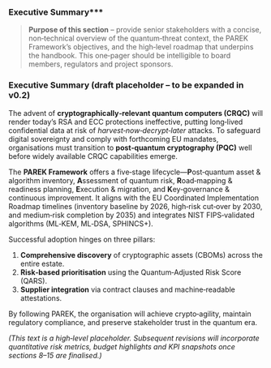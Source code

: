 ### Executive Summary***


> **Purpose of this section** – provide senior stakeholders with a concise, non‑technical overview of the quantum‑threat context, the PAREK Framework’s objectives, and the high‑level roadmap that underpins the handbook.  This one‑pager should be intelligible to board members, regulators and project sponsors.


### Executive Summary (draft placeholder – to be expanded in v0.2)
The advent of **cryptographically‑relevant quantum computers (CRQC)** will render today’s RSA and ECC protections ineffective, putting long‑lived confidential data at risk of *harvest‑now‑decrypt‑later* attacks.  To safeguard digital sovereignty and comply with forthcoming EU mandates, organisations must transition to **post‑quantum cryptography (PQC)** well before widely available CRQC capabilities emerge.

The **PAREK Framework** offers a five‑stage lifecycle—**P**ost‑quantum asset & algorithm inventory, **A**ssessment of quantum risk, **R**oad‑mapping & readiness planning, **E**xecution & migration, and **K**ey‑governance & continuous improvement.  It aligns with the EU Coordinated Implementation Roadmap timelines (inventory baseline by 2026, high‑risk cut‑over by 2030, and medium‑risk completion by 2035) and integrates NIST FIPS‑validated algorithms (ML‑KEM, ML‑DSA, SPHINCS+).

Successful adoption hinges on three pillars:
1. **Comprehensive discovery** of cryptographic assets (CBOMs) across the entire estate.
2. **Risk‑based prioritisation** using the Quantum‑Adjusted Risk Score (QARS).
3. **Supplier integration** via contract clauses and machine‑readable attestations.

By following PAREK, the organisation will achieve crypto‑agility, maintain regulatory compliance, and preserve stakeholder trust in the quantum era.


*(This text is a high‑level placeholder. Subsequent revisions will incorporate quantitative risk metrics, budget highlights and KPI snapshots once sections 8–15 are finalised.)*

